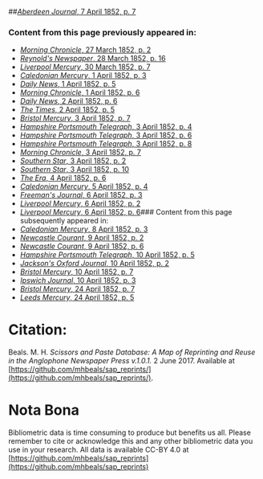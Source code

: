 ##[*Aberdeen Journal*, 7 April 1852, p. 7](https://mhbeals.github.io/sap_html/Aberdeen-Journal/Aberdeen-Journal-7-April-1852-p-7)

### Content from this page previously appeared in:
+ [*Morning Chronicle*, 27 March 1852, p. 2](https://mhbeals.github.io/sap_html/Morning-Chronicle/Morning-Chronicle-27-March-1852-p-2)
+ [*Reynold's Newspaper*, 28 March 1852, p. 16](https://mhbeals.github.io/sap_html/Reynold's-Newspaper/Reynold's-Newspaper-28-March-1852-p-16)
+ [*Liverpool Mercury*, 30 March 1852, p. 7](https://mhbeals.github.io/sap_html/Liverpool-Mercury/Liverpool-Mercury-30-March-1852-p-7)
+ [*Caledonian Mercury*, 1 April 1852, p. 3](https://mhbeals.github.io/sap_html/Caledonian-Mercury/Caledonian-Mercury-1-April-1852-p-3)
+ [*Daily News*, 1 April 1852, p. 5](https://mhbeals.github.io/sap_html/Daily-News/Daily-News-1-April-1852-p-5)
+ [*Morning Chronicle*, 1 April 1852, p. 6](https://mhbeals.github.io/sap_html/Morning-Chronicle/Morning-Chronicle-1-April-1852-p-6)
+ [*Daily News*, 2 April 1852, p. 6](https://mhbeals.github.io/sap_html/Daily-News/Daily-News-2-April-1852-p-6)
+ [*The Times*, 2 April 1852, p. 5](https://mhbeals.github.io/sap_html/The-Times/The-Times-2-April-1852-p-5)
+ [*Bristol Mercury*, 3 April 1852, p. 7](https://mhbeals.github.io/sap_html/Bristol-Mercury/Bristol-Mercury-3-April-1852-p-7)
+ [*Hampshire Portsmouth Telegraph*, 3 April 1852, p. 4](https://mhbeals.github.io/sap_html/Hampshire-Portsmouth-Telegraph/Hampshire-Portsmouth-Telegraph-3-April-1852-p-4)
+ [*Hampshire Portsmouth Telegraph*, 3 April 1852, p. 6](https://mhbeals.github.io/sap_html/Hampshire-Portsmouth-Telegraph/Hampshire-Portsmouth-Telegraph-3-April-1852-p-6)
+ [*Hampshire Portsmouth Telegraph*, 3 April 1852, p. 8](https://mhbeals.github.io/sap_html/Hampshire-Portsmouth-Telegraph/Hampshire-Portsmouth-Telegraph-3-April-1852-p-8)
+ [*Morning Chronicle*, 3 April 1852, p. 7](https://mhbeals.github.io/sap_html/Morning-Chronicle/Morning-Chronicle-3-April-1852-p-7)
+ [*Southern Star*, 3 April 1852, p. 2](https://mhbeals.github.io/sap_html/Southern-Star/Southern-Star-3-April-1852-p-2)
+ [*Southern Star*, 3 April 1852, p. 10](https://mhbeals.github.io/sap_html/Southern-Star/Southern-Star-3-April-1852-p-10)
+ [*The Era*, 4 April 1852, p. 6](https://mhbeals.github.io/sap_html/The-Era/The-Era-4-April-1852-p-6)
+ [*Caledonian Mercury*, 5 April 1852, p. 4](https://mhbeals.github.io/sap_html/Caledonian-Mercury/Caledonian-Mercury-5-April-1852-p-4)
+ [*Freeman's Journal*, 6 April 1852, p. 3](https://mhbeals.github.io/sap_html/Freeman's-Journal/Freeman's-Journal-6-April-1852-p-3)
+ [*Liverpool Mercury*, 6 April 1852, p. 2](https://mhbeals.github.io/sap_html/Liverpool-Mercury/Liverpool-Mercury-6-April-1852-p-2)
+ [*Liverpool Mercury*, 6 April 1852, p. 6](https://mhbeals.github.io/sap_html/Liverpool-Mercury/Liverpool-Mercury-6-April-1852-p-6)### Content from this page subsequently appeared in:
+ [*Caledonian Mercury*, 8 April 1852, p. 3](https://mhbeals.github.io/sap_html/Caledonian-Mercury/Caledonian-Mercury-8-April-1852-p-3)
+ [*Newcastle Courant*, 9 April 1852, p. 2](https://mhbeals.github.io/sap_html/Newcastle-Courant/Newcastle-Courant-9-April-1852-p-2)
+ [*Newcastle Courant*, 9 April 1852, p. 6](https://mhbeals.github.io/sap_html/Newcastle-Courant/Newcastle-Courant-9-April-1852-p-6)
+ [*Hampshire Portsmouth Telegraph*, 10 April 1852, p. 5](https://mhbeals.github.io/sap_html/Hampshire-Portsmouth-Telegraph/Hampshire-Portsmouth-Telegraph-10-April-1852-p-5)
+ [*Jackson's Oxford Journal*, 10 April 1852, p. 2](https://mhbeals.github.io/sap_html/Jackson's-Oxford-Journal/Jackson's-Oxford-Journal-10-April-1852-p-2)
+ [*Bristol Mercury*, 10 April 1852, p. 7](https://mhbeals.github.io/sap_html/Bristol-Mercury/Bristol-Mercury-10-April-1852-p-7)
+ [*Ipswich Journal*, 10 April 1852, p. 3](https://mhbeals.github.io/sap_html/Ipswich-Journal/Ipswich-Journal-10-April-1852-p-3)
+ [*Bristol Mercury*, 24 April 1852, p. 7](https://mhbeals.github.io/sap_html/Bristol-Mercury/Bristol-Mercury-24-April-1852-p-7)
+ [*Leeds Mercury*, 24 April 1852, p. 5](https://mhbeals.github.io/sap_html/Leeds-Mercury/Leeds-Mercury-24-April-1852-p-5)
                    
# Citation: 

Beals. M. H. *Scissors and Paste Database: A Map of Reprinting and Reuse in the Anglophone Newspaper Press v.1.0.1.* 2 June 2017. Available at [https://github.com/mhbeals/sap_reprints/](https://github.com/mhbeals/sap_reprints/). 
                    
# Nota Bona

Bibliometric data is time consuming to produce but benefits us all. Please remember to cite or acknowledge this and any other bibliometric data you use in your research. All data is available CC-BY 4.0 at [https://github.com/mhbeals/sap_reprints](https://github.com/mhbeals/sap_reprints)